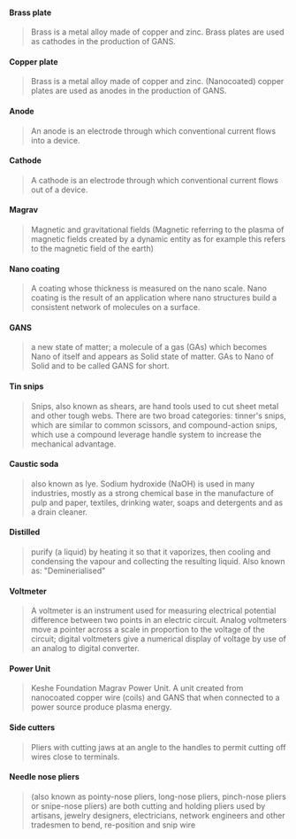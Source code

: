 #### Brass plate
> Brass is a metal alloy made of copper and zinc.  Brass plates are used as cathodes in the production of GANS.

#### Copper plate
> Brass is a metal alloy made of copper and zinc.  (Nanocoated) copper plates are used as anodes in the production of GANS.

#### Anode
> An anode is an electrode through which conventional current flows into a device.

#### Cathode
> A cathode is an electrode through which conventional current flows out of a device.

#### Magrav
> Magnetic and gravitational fields (Magnetic referring to the plasma of magnetic fields created by a dynamic entity as for example this refers to the magnetic field of the earth)

#### Nano coating
> A coating whose thickness is measured on the nano scale.  Nano coating is the result of an application where nano structures build a consistent network of molecules on a surface. 

#### GANS
> a new state of matter; a molecule of a gas (GAs) which becomes Nano of itself and appears as Solid state of matter. GAs to Nano of Solid and to be called GANS for short.

#### Tin snips
> Snips, also known as shears, are hand tools used to cut sheet metal and other tough webs. There are two broad categories: tinner's snips, which are similar to common scissors, and compound-action snips, which use a compound leverage handle system to increase the mechanical advantage.

#### Caustic soda
> also known as lye. Sodium hydroxide (NaOH) is used in many industries, mostly as a strong chemical base in the manufacture of pulp and paper, textiles, drinking water, soaps and detergents and as a drain cleaner.

#### Distilled
> purify (a liquid) by heating it so that it vaporizes, then cooling and condensing the vapour and collecting the resulting liquid.  Also known as: "Deminerialised"

#### Voltmeter
> A voltmeter is an instrument used for measuring electrical potential difference between two points in an electric circuit. Analog voltmeters move a pointer across a scale in proportion to the voltage of the circuit; digital voltmeters give a numerical display of voltage by use of an analog to digital converter.

#### Power Unit
> Keshe Foundation Magrav Power Unit.  A unit created from nanocoated copper wire (coils) and GANS that when connected to a power source produce plasma energy.

#### Side cutters
> Pliers with cutting jaws at an angle to the handles to permit cutting off wires close to terminals.

#### Needle nose pliers
> (also known as pointy-nose pliers, long-nose pliers, pinch-nose pliers or snipe-nose pliers) are both cutting and holding pliers used by artisans, jewelry designers, electricians, network engineers and other tradesmen to bend, re-position and snip wire
